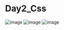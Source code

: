 # Day2_Css
![image](https://github.com/user-attachments/assets/f173d321-9ac4-4b57-a374-8ba4872b32c0)
![image](https://github.com/user-attachments/assets/731d714c-22e9-4ebd-864a-b8843967dac2)
![image](https://github.com/user-attachments/assets/e3fdcc97-2cfc-4d31-b53f-e660a9ccd78a)
